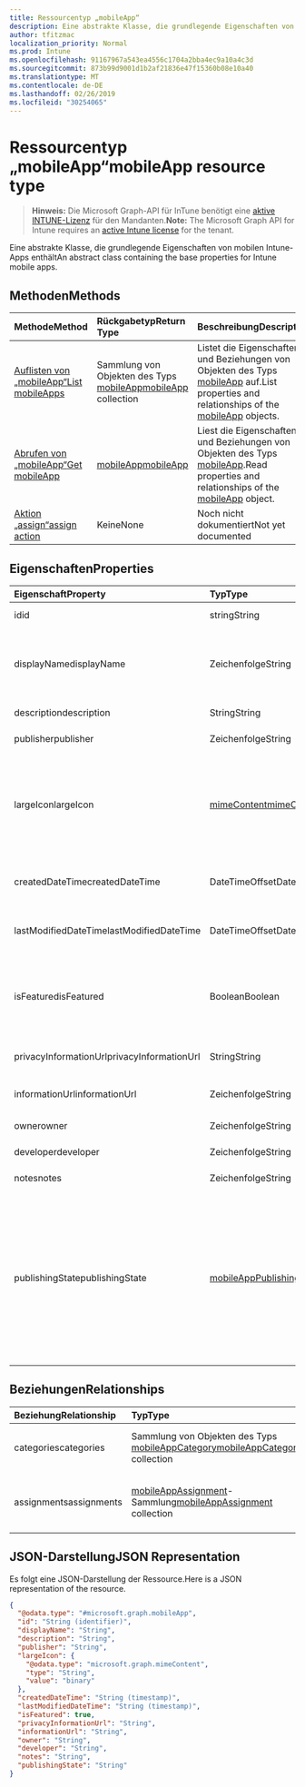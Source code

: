 ```yaml
---
title: Ressourcentyp „mobileApp“
description: Eine abstrakte Klasse, die grundlegende Eigenschaften von mobilen Intune-Apps enthält
author: tfitzmac
localization_priority: Normal
ms.prod: Intune
ms.openlocfilehash: 91167967a543ea4556c1704a2bba4ec9a10a4c3d
ms.sourcegitcommit: 873b99d9001d1b2af21836e47f15360b08e10a40
ms.translationtype: MT
ms.contentlocale: de-DE
ms.lasthandoff: 02/26/2019
ms.locfileid: "30254065"
---
```

# <a name="mobileapp-resource-type"></a><span data-ttu-id="90c21-103">Ressourcentyp „mobileApp“</span><span class="sxs-lookup"><span data-stu-id="90c21-103">mobileApp resource type</span></span>

> <span data-ttu-id="90c21-104">**Hinweis:** Die Microsoft Graph-API für InTune benötigt eine [aktive INTUNE-Lizenz](https://go.microsoft.com/fwlink/?linkid=839381) für den Mandanten.</span><span class="sxs-lookup"><span data-stu-id="90c21-104">**Note:** The Microsoft Graph API for Intune requires an [active Intune license](https://go.microsoft.com/fwlink/?linkid=839381) for the tenant.</span></span>

<span data-ttu-id="90c21-105">Eine abstrakte Klasse, die grundlegende Eigenschaften von mobilen Intune-Apps enthält</span><span class="sxs-lookup"><span data-stu-id="90c21-105">An abstract class containing the base properties for Intune mobile apps.</span></span>

## <a name="methods"></a><span data-ttu-id="90c21-106">Methoden</span><span class="sxs-lookup"><span data-stu-id="90c21-106">Methods</span></span>
|<span data-ttu-id="90c21-107">Methode</span><span class="sxs-lookup"><span data-stu-id="90c21-107">Method</span></span>|<span data-ttu-id="90c21-108">Rückgabetyp</span><span class="sxs-lookup"><span data-stu-id="90c21-108">Return Type</span></span>|<span data-ttu-id="90c21-109">Beschreibung</span><span class="sxs-lookup"><span data-stu-id="90c21-109">Description</span></span>|
|:---|:---|:---|
|[<span data-ttu-id="90c21-110">Auflisten von „mobileApp“</span><span class="sxs-lookup"><span data-stu-id="90c21-110">List mobileApps</span></span>](../api/intune-apps-mobileapp-list.md)|<span data-ttu-id="90c21-111">Sammlung von Objekten des Typs [mobileApp](../resources/intune-apps-mobileapp.md)</span><span class="sxs-lookup"><span data-stu-id="90c21-111">[mobileApp](../resources/intune-apps-mobileapp.md) collection</span></span>|<span data-ttu-id="90c21-112">Listet die Eigenschaften und Beziehungen von Objekten des Typs [mobileApp](../resources/intune-apps-mobileapp.md) auf.</span><span class="sxs-lookup"><span data-stu-id="90c21-112">List properties and relationships of the [mobileApp](../resources/intune-apps-mobileapp.md) objects.</span></span>|
|[<span data-ttu-id="90c21-113">Abrufen von „mobileApp“</span><span class="sxs-lookup"><span data-stu-id="90c21-113">Get mobileApp</span></span>](../api/intune-apps-mobileapp-get.md)|[<span data-ttu-id="90c21-114">mobileApp</span><span class="sxs-lookup"><span data-stu-id="90c21-114">mobileApp</span></span>](../resources/intune-apps-mobileapp.md)|<span data-ttu-id="90c21-115">Liest die Eigenschaften und Beziehungen von Objekten des Typs [mobileApp](../resources/intune-apps-mobileapp.md).</span><span class="sxs-lookup"><span data-stu-id="90c21-115">Read properties and relationships of the [mobileApp](../resources/intune-apps-mobileapp.md) object.</span></span>|
|[<span data-ttu-id="90c21-116">Aktion „assign“</span><span class="sxs-lookup"><span data-stu-id="90c21-116">assign action</span></span>](../api/intune-apps-mobileapp-assign.md)|<span data-ttu-id="90c21-117">Keine</span><span class="sxs-lookup"><span data-stu-id="90c21-117">None</span></span>|<span data-ttu-id="90c21-118">Noch nicht dokumentiert</span><span class="sxs-lookup"><span data-stu-id="90c21-118">Not yet documented</span></span>|

## <a name="properties"></a><span data-ttu-id="90c21-119">Eigenschaften</span><span class="sxs-lookup"><span data-stu-id="90c21-119">Properties</span></span>
|<span data-ttu-id="90c21-120">Eigenschaft</span><span class="sxs-lookup"><span data-stu-id="90c21-120">Property</span></span>|<span data-ttu-id="90c21-121">Typ</span><span class="sxs-lookup"><span data-stu-id="90c21-121">Type</span></span>|<span data-ttu-id="90c21-122">Beschreibung</span><span class="sxs-lookup"><span data-stu-id="90c21-122">Description</span></span>|
|:---|:---|:---|
|<span data-ttu-id="90c21-123">id</span><span class="sxs-lookup"><span data-stu-id="90c21-123">id</span></span>|<span data-ttu-id="90c21-124">string</span><span class="sxs-lookup"><span data-stu-id="90c21-124">String</span></span>|<span data-ttu-id="90c21-125">Schlüssel der Entität</span><span class="sxs-lookup"><span data-stu-id="90c21-125">Key of the entity.</span></span>|
|<span data-ttu-id="90c21-126">displayName</span><span class="sxs-lookup"><span data-stu-id="90c21-126">displayName</span></span>|<span data-ttu-id="90c21-127">Zeichenfolge</span><span class="sxs-lookup"><span data-stu-id="90c21-127">String</span></span>|<span data-ttu-id="90c21-128">Titel der App (vom Administrator bereitgestellt oder importiert)</span><span class="sxs-lookup"><span data-stu-id="90c21-128">The admin provided or imported title of the app.</span></span>|
|<span data-ttu-id="90c21-129">description</span><span class="sxs-lookup"><span data-stu-id="90c21-129">description</span></span>|<span data-ttu-id="90c21-130">String</span><span class="sxs-lookup"><span data-stu-id="90c21-130">String</span></span>|<span data-ttu-id="90c21-131">Beschreibung der App</span><span class="sxs-lookup"><span data-stu-id="90c21-131">The description of the app.</span></span>|
|<span data-ttu-id="90c21-132">publisher</span><span class="sxs-lookup"><span data-stu-id="90c21-132">publisher</span></span>|<span data-ttu-id="90c21-133">Zeichenfolge</span><span class="sxs-lookup"><span data-stu-id="90c21-133">String</span></span>|<span data-ttu-id="90c21-134">Herausgeber der App</span><span class="sxs-lookup"><span data-stu-id="90c21-134">The publisher of the app.</span></span>|
|<span data-ttu-id="90c21-135">largeIcon</span><span class="sxs-lookup"><span data-stu-id="90c21-135">largeIcon</span></span>|[<span data-ttu-id="90c21-136">mimeContent</span><span class="sxs-lookup"><span data-stu-id="90c21-136">mimeContent</span></span>](../resources/intune-shared-mimecontent.md)|<span data-ttu-id="90c21-137">Das große Symbol, das in den App-Details angezeigt und für den Upload des Symbols verwendet werden soll</span><span class="sxs-lookup"><span data-stu-id="90c21-137">The large icon, to be displayed in the app details and used for upload of the icon.</span></span>|
|<span data-ttu-id="90c21-138">createdDateTime</span><span class="sxs-lookup"><span data-stu-id="90c21-138">createdDateTime</span></span>|<span data-ttu-id="90c21-139">DateTimeOffset</span><span class="sxs-lookup"><span data-stu-id="90c21-139">DateTimeOffset</span></span>|<span data-ttu-id="90c21-140">Datum und Uhrzeit der Erstellung der App</span><span class="sxs-lookup"><span data-stu-id="90c21-140">The date and time the app was created.</span></span>|
|<span data-ttu-id="90c21-141">lastModifiedDateTime</span><span class="sxs-lookup"><span data-stu-id="90c21-141">lastModifiedDateTime</span></span>|<span data-ttu-id="90c21-142">DateTimeOffset</span><span class="sxs-lookup"><span data-stu-id="90c21-142">DateTimeOffset</span></span>|<span data-ttu-id="90c21-143">Datum und Uhrzeit der letzten Änderung der App</span><span class="sxs-lookup"><span data-stu-id="90c21-143">The date and time the app was last modified.</span></span>|
|<span data-ttu-id="90c21-144">isFeatured</span><span class="sxs-lookup"><span data-stu-id="90c21-144">isFeatured</span></span>|<span data-ttu-id="90c21-145">Boolean</span><span class="sxs-lookup"><span data-stu-id="90c21-145">Boolean</span></span>|<span data-ttu-id="90c21-146">Wert, der angibt, ob die App vom Administrator als empfohlen markiert wurde</span><span class="sxs-lookup"><span data-stu-id="90c21-146">The value indicating whether the app is marked as featured by the admin.</span></span>|
|<span data-ttu-id="90c21-147">privacyInformationUrl</span><span class="sxs-lookup"><span data-stu-id="90c21-147">privacyInformationUrl</span></span>|<span data-ttu-id="90c21-148">String</span><span class="sxs-lookup"><span data-stu-id="90c21-148">String</span></span>|<span data-ttu-id="90c21-149">URL zur Datenschutzerklärung</span><span class="sxs-lookup"><span data-stu-id="90c21-149">The privacy statement Url.</span></span>|
|<span data-ttu-id="90c21-150">informationUrl</span><span class="sxs-lookup"><span data-stu-id="90c21-150">informationUrl</span></span>|<span data-ttu-id="90c21-151">Zeichenfolge</span><span class="sxs-lookup"><span data-stu-id="90c21-151">String</span></span>|<span data-ttu-id="90c21-152">URL zur Seite mit weiteren Informationen</span><span class="sxs-lookup"><span data-stu-id="90c21-152">The more information Url.</span></span>|
|<span data-ttu-id="90c21-153">owner</span><span class="sxs-lookup"><span data-stu-id="90c21-153">owner</span></span>|<span data-ttu-id="90c21-154">Zeichenfolge</span><span class="sxs-lookup"><span data-stu-id="90c21-154">String</span></span>|<span data-ttu-id="90c21-155">Besitzer der App</span><span class="sxs-lookup"><span data-stu-id="90c21-155">The owner of the app.</span></span>|
|<span data-ttu-id="90c21-156">developer</span><span class="sxs-lookup"><span data-stu-id="90c21-156">developer</span></span>|<span data-ttu-id="90c21-157">Zeichenfolge</span><span class="sxs-lookup"><span data-stu-id="90c21-157">String</span></span>|<span data-ttu-id="90c21-158">Entwickler der App</span><span class="sxs-lookup"><span data-stu-id="90c21-158">The developer of the app.</span></span>|
|<span data-ttu-id="90c21-159">notes</span><span class="sxs-lookup"><span data-stu-id="90c21-159">notes</span></span>|<span data-ttu-id="90c21-160">Zeichenfolge</span><span class="sxs-lookup"><span data-stu-id="90c21-160">String</span></span>|<span data-ttu-id="90c21-161">Hinweise zur App</span><span class="sxs-lookup"><span data-stu-id="90c21-161">Notes for the app.</span></span>|
|<span data-ttu-id="90c21-162">publishingState</span><span class="sxs-lookup"><span data-stu-id="90c21-162">publishingState</span></span>|[<span data-ttu-id="90c21-163">mobileAppPublishingState</span><span class="sxs-lookup"><span data-stu-id="90c21-163">mobileAppPublishingState</span></span>](../resources/intune-apps-mobileapppublishingstate.md)|<span data-ttu-id="90c21-164">Der Veröffentlichungsstatus der App.</span><span class="sxs-lookup"><span data-stu-id="90c21-164">The publishing state for the app.</span></span> <span data-ttu-id="90c21-165">Eine App kann erst zugewiesen werden, wenn sie veröffentlicht wurde.</span><span class="sxs-lookup"><span data-stu-id="90c21-165">The app cannot be assigned unless the app is published.</span></span> <span data-ttu-id="90c21-166">Mögliche Werte sind: `notPublished`, `processing` und `published`.</span><span class="sxs-lookup"><span data-stu-id="90c21-166">Possible values are: `notPublished`, `processing`, `published`.</span></span>|

## <a name="relationships"></a><span data-ttu-id="90c21-167">Beziehungen</span><span class="sxs-lookup"><span data-stu-id="90c21-167">Relationships</span></span>
|<span data-ttu-id="90c21-168">Beziehung</span><span class="sxs-lookup"><span data-stu-id="90c21-168">Relationship</span></span>|<span data-ttu-id="90c21-169">Typ</span><span class="sxs-lookup"><span data-stu-id="90c21-169">Type</span></span>|<span data-ttu-id="90c21-170">Beschreibung</span><span class="sxs-lookup"><span data-stu-id="90c21-170">Description</span></span>|
|:---|:---|:---|
|<span data-ttu-id="90c21-171">categories</span><span class="sxs-lookup"><span data-stu-id="90c21-171">categories</span></span>|<span data-ttu-id="90c21-172">Sammlung von Objekten des Typs [mobileAppCategory](../resources/intune-apps-mobileappcategory.md)</span><span class="sxs-lookup"><span data-stu-id="90c21-172">[mobileAppCategory](../resources/intune-apps-mobileappcategory.md) collection</span></span>|<span data-ttu-id="90c21-173">Liste der Kategorien, denen die App zugeordnet ist.</span><span class="sxs-lookup"><span data-stu-id="90c21-173">The list of categories for this app.</span></span>|
|<span data-ttu-id="90c21-174">assignments</span><span class="sxs-lookup"><span data-stu-id="90c21-174">assignments</span></span>|<span data-ttu-id="90c21-175">[mobileAppAssignment](../resources/intune-apps-mobileappassignment.md)-Sammlung</span><span class="sxs-lookup"><span data-stu-id="90c21-175">[mobileAppAssignment](../resources/intune-apps-mobileappassignment.md) collection</span></span>|<span data-ttu-id="90c21-176">Liste der Gruppenzuweisungen für die mobile App</span><span class="sxs-lookup"><span data-stu-id="90c21-176">The list of group assignments for this mobile app.</span></span>|

## <a name="json-representation"></a><span data-ttu-id="90c21-177">JSON-Darstellung</span><span class="sxs-lookup"><span data-stu-id="90c21-177">JSON Representation</span></span>
<span data-ttu-id="90c21-178">Es folgt eine JSON-Darstellung der Ressource.</span><span class="sxs-lookup"><span data-stu-id="90c21-178">Here is a JSON representation of the resource.</span></span>
<!-- {
  "blockType": "resource",
  "keyProperty": "id",
  "@odata.type": "microsoft.graph.mobileApp"
}
-->
``` json
{
  "@odata.type": "#microsoft.graph.mobileApp",
  "id": "String (identifier)",
  "displayName": "String",
  "description": "String",
  "publisher": "String",
  "largeIcon": {
    "@odata.type": "microsoft.graph.mimeContent",
    "type": "String",
    "value": "binary"
  },
  "createdDateTime": "String (timestamp)",
  "lastModifiedDateTime": "String (timestamp)",
  "isFeatured": true,
  "privacyInformationUrl": "String",
  "informationUrl": "String",
  "owner": "String",
  "developer": "String",
  "notes": "String",
  "publishingState": "String"
}
```



